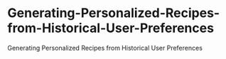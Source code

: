 # Generating-Personalized-Recipes-from-Historical-User-Preferences
Generating Personalized Recipes from Historical User Preferences
